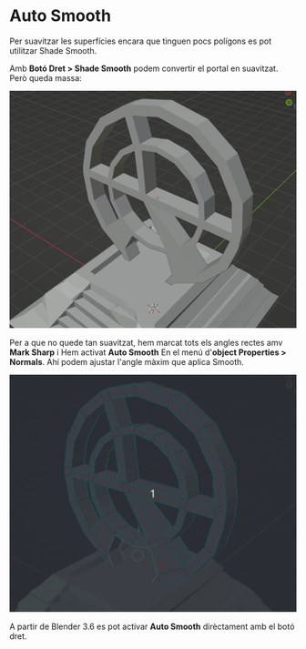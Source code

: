 # Auto Smooth

Per suavitzar les superfícies encara que tinguen pocs polígons es pot utilitzar Shade Smooth.

Amb **Botó Dret > Shade Smooth** podem convertir el portal en suavitzat. Però queda massa:

![Shade smooth](imgs/shadesmooth.gif "Shade smooth")

Per a que no quede tan suavitzat, hem marcat tots els angles rectes amv **Mark Sharp** i Hem activat **Auto Smooth** En el menú d'**object Properties > Normals**. Ahí podem ajustar l'angle màxim que aplica Smooth.

![Mark Sharp](imgs/marksharp.gif "Mark Sharp")

A partir de Blender 3.6 es pot activar **Auto Smooth** dirèctament amb el botó dret. 

